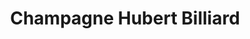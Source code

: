 ---
title: "Champagne Hubert Billiard"
url: /avenay-val-dor/champagne-hubert-billiard/
shop: alcool
---